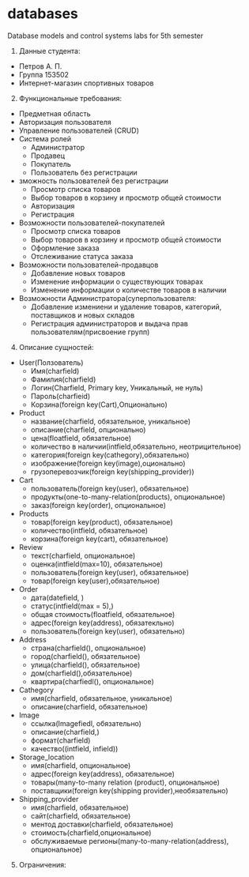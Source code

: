 # databases
Database models and control systems labs for 5th semester
1.	Данные студента:
  -	Петров А. П.
  -	Группа 153502
  -	Интернет-магазин спортивных товаров
2.	Функциональные требования:
  - Предметная область
  -	Авторизация пользователя
  -	Управление пользователей (CRUD)
  -	Система ролей
    + Администратор
    +	Продавец
    +	Покупатель
    +	Пользователь без регистрации
  -	зможность пользователей без регистрации
     + Просмотр списка товаров
     + Выбор товаров в корзину и просмотр общей стоимости
     + Авторизация
     + Регистрация
  -	Возможности пользователей-покупателей
     + Просмотр списка товаров
     + Выбор товаров в корзину и просмотр общей стоимости
     + Оформление заказа
     + Отслеживание статуса заказа
  -	Возможности пользователей-продавцов
     + Добавление новых товаров
     + Изменение информации о существующих товарах
     + Изменение информации о количестве товаров в наличии
  - Возможности Администратора(суперпользователя:
     + Добавление измениени и удаление товаров, категорий, поставщиков и новых складов
     + Регистрация администраторов и выдача прав пользователям(присвоение групп)
4.	Описание сущностей:
  -	User(Ползователь)
    + Имя(charfield)
    + Фамилия(charfield)
    + Логин(Charfield, Primary key, Уникальный, не нуль)
    + Пароль(charfieid)
    + Корзина(foreign key(Cart),Опционально)
  -	Product
    + название(charfield, обязательное, уникальное)
    + описание(charfield, опционально)
    + цена(floatfield, обязательное)
    + количество в наличии(intfield,обязательно, неотрицительное)
    + категория(foreign key(cathegory),обязательно)
    + изображение(foreign key(image),оционально)
    + грузоперевозчик(foreign key(shipping_provider))
  -	Cart
    + пользователь(foreign key(user), обязательное)
    + продукты(one-to-many-relation(products), опциональное)
    + заказ(foreign key(order), опциональное)
  -	Products
    + товар(foreign key(product), обязательное)
    + количество(intfield, обязательное)
    + корзина(foreign key(cart), обязательное)
  -	Review
    + текст(charfield, опциональное)
    + оценка(intfield(max=10), обязательное)
    + пользователь(foreign key(user),  обязательное)
    + товар(foreign key(user),обязательное)
  -	Order
    + дата(datefield, )
    + статус(intfield(max = 5),)
    + общая стоимость(floatfield, обязательное)
    + адрес(foreign key(address), обязатекльно)
    + пользователь(foreign key(user), обязательно)
  -	Address
    + страна(charfield(), опциональное)
    + город(charfield(), обязательное)
    + улица(charfield(), обязательное)
    + дом(charfield(),обязательное)
    + квартира(charfiedl(), опциональное)
  -	Cathegory
    + имя(charfield, обязательное, уникальное)
    + описание(charfield, обязательное)
  -	Image
    + ссылка(Imagefiedl, обязательно)
    + описание(charfield,)
    + формат(charfield)
    + качество((intfield, infield))
  -	Storage_location
    + имя(charfield, опциональное)
    + адрес(foreign key(address), обязательное)
    + товары(many-to-many relation (product), опциональное)
    + поставщики(foreign key(shipping provider),необязательно)
  -	Shipping_provider
    + имя(charfield, обязательное)
    + сайт(charfield, обязательное)
    + ментод доставки(charfield, обязательное)
    + стоимость(charfield,опциональное)
    + обслуживаемые регионы(many-to-many-relation(address), опциональное)
5.	Ограничения:
